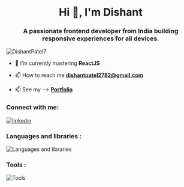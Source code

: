 <h1 align="center">Hi 👋, I'm Dishant</h1>
<h3 align="center">A passionate frontend developer from India building responsive experiences for all devices.</h3>

<p align="left"> <img src="https://komarev.com/ghpvc/?username=dishantpatel7&label=Profile%20views&color=0e75b6&style=flat" alt="DishantPatel7" /> </p>

- 🌱 I’m currently mastering **ReactJS**

- 📫 How to reach me **dishantpatel2782@gmail.com**

- 📫 See my --> **<a href="https://dishantpatel7.github.io/Portfolio/" target="_blank">Portfolio<a/>**

<h3 align="left">Connect with me:</h3>
<p align="left">
<a href="http://www.linkedin.com/in/dishantpatel2782">
<img src="https://skillicons.dev/icons?i=linkedin" alt="linkedin" />  
</a>
</p>

<h3 align="left">Languages and libraries :</h3>
<p align="left"> 
<img src="https://skillicons.dev/icons?i=html,css,js,react,tailwind,bootstrap" alt="Languages and libraries" />   
</p>

<h3 align="left">Tools :</h3>
<p align="left"> 
<img src="https://skillicons.dev/icons?i=github,vscode,vite" alt="Tools" />   
</p>
